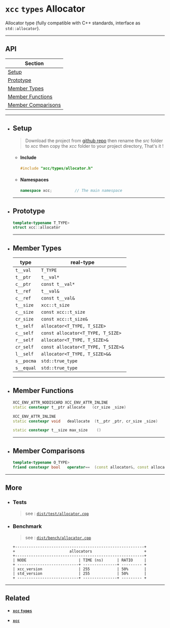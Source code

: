 # `xcc` `types` Allocator

Allocator type (fully compatible with C++ standards, interface as `std::allocator`).

---

## API

| Section                                   |
| ----------------------------------------- |
| [Setup](#setup)                           |
| [Prototype](#prototype)                   |
| [Member Types](#member-types)             |
| [Member Functions](#member-function)      |
| [Member Comparisons](#member-comparisons) |

---

- ## Setup

  > Download the project from [github repo](https://github.com/xeerx/xcc) then rename the _src_ folder to _xcc_ then copy the _xcc_ folder to your project directory, That's it !

  - #### Include

    ```cpp
    #include "xcc/types/allocator.h"
    ```

  - #### Namespaces

    ```cpp
    namespace xcc;          // The main namespace
    ```

  ***

- ## Prototype

  ```cpp
  template<typename T_TYPE>
  struct xcc::allocator
  ```

  ***

- ## Member Types

  | type       | real-type                          |
  | ---------- | ---------------------------------- |
  | `t__val`   | `T_TYPE`                           |
  | `t__ptr`   | `t__val*`                          |
  | `c__ptr`   | `const t__val*`                    |
  | `t__ref`   | `t__val&`                          |
  | `c__ref`   | `const t__val&`                    |
  | `t__size`  | `xcc::t_size`                      |
  | `c__size`  | `const xcc::t_size`                |
  | `cr_size`  | `const xcc::t_size&`               |
  | `t__self`  | `allocator<T_TYPE, T_SIZE>`        |
  | `c__self`  | `const allocator<T_TYPE, T_SIZE>`  |
  | `r__self`  | `allocator<T_TYPE, T_SIZE>&`       |
  | `cr_self`  | `const allocator<T_TYPE, T_SIZE>&` |
  | `l__self`  | `allocator<T_TYPE, T_SIZE>&&`      |
  | `s__pocma` | `std::true_type`                   |
  | `s__equal` | `std::true_type`                   |

  ***

- ## Member Functions

  ```cpp
  XCC_ENV_ATTR_NODISCARD XCC_ENV_ATTR_INLINE
  static constexpr t__ptr allocate   (cr_size _size)                                noexcept
  ```

  ```cpp
  XCC_ENV_ATTR_INLINE
  static constexpr void   deallocate  (t__ptr _ptr, cr_size _size)
  ```

  ```cpp
  static constexpr t__size max_size    ()
  ```

  ***

- ## Member Comparisons

  ```cpp
  template<typename O_TYPE>
  friend constexpr bool   operator==  (const allocator&, const allocator<O_TYPE>&)  noexcept
  ```

---

## More

- ### Tests

  > see : [`dist/test/allocator.cpp`](../../dist/test/allocator.cpp)

- ### Benchmark

  > see : [`dist/bench/allocator.cpp`](../../dist/bench/allocator.cpp)

  ```
  +---------------------------------------------------------+
  +                        allocators                       +
  +---------------------------------------------------------+
  | NODE                       | TIME (ns)      | RATIO     |
  + ---------------------------+ ---------------+ --------- +
  | xcc_version                | 255            | 50%       |
  | std_version                | 255            | 50%       |
  + ---------------------------+ ---------------+ --------- +
  ```

---

## Related

- **[`xcc` `types`](readme.md)**

- **[`xcc`](../../readme.md)**
